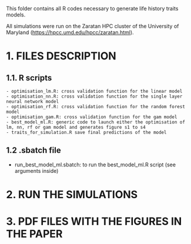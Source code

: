 This folder contains all R codes necessary to generate life history traits models.

All simulations were run on the Zaratan HPC cluster of the University of Maryland (https://hpcc.umd.edu/hpcc/zaratan.html).

# 1. FILES DESCRIPTION

## 1.1. R scripts
    - optimisation_lm.R: cross validation function for the linear model
    - optimisation_nn.R: cross validation function for the single layer neural network model
    - optimisation_rf.R: cross validation function for the random forest model
    - optimisation_gam.R: cross validation function for the gam model
    - best_model_ml.R: generic code to launch either the optimisation of lm, nn, rf or gam model and generates figure s1 to s4
    - traits_for_simulation.R save final predictions of the model
 
## 1.2 .sbatch file
  - run_best_model_ml.sbatch: to run the best_model_ml.R script (see arguments inside)

# 2. RUN THE SIMULATIONS

# 3. PDF FILES WITH THE FIGURES IN THE PAPER
